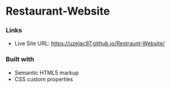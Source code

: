 # Restaurant-Website

### Links

- Live Site URL: https://uzelac97.github.io/Restraunt-Website/

### Built with

- Semantic HTML5 markup
- CSS custom properties
